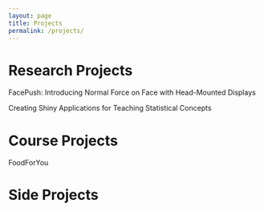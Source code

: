 ```yaml
---
layout: page
title: Projects
permalink: /projects/
---
```

# Research Projects
FacePush: Introducing Normal Force on Face with Head-Mounted Displays

Creating Shiny Applications for Teaching Statistical Concepts

# Course Projects
FoodForYou

# Side Projects
